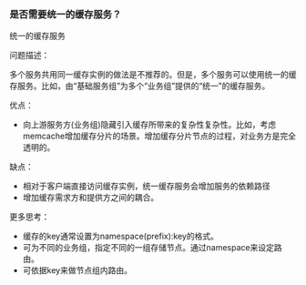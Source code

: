 ### 是否需要统一的缓存服务？

统一的缓存服务

问题描述：

多个服务共用同一缓存实例的做法是不推荐的。但是，多个服务可以使用统一的缓存服务。比如，由“基础服务组”为多个“业务组”提供的“统一”的缓存服务。

优点：

- 向上游服务方(业务组)隐藏引入缓存所带来的复杂性复杂性。比如，考虑memcache增加缓存分片的场景。增加缓存分片节点的过程，对业务方是完全透明的。

缺点：

- 相对于客户端直接访问缓存实例，统一缓存服务会增加服务的依赖路径
- 增加缓存需求方和提供方之间的耦合。

更多思考：

- 缓存的key通常设置为namespace(prefix):key的格式。
- 可为不同的业务组，指定不同的一组存储节点。通过namespace来设定路由。
- 可依据key来做节点组内路由。

